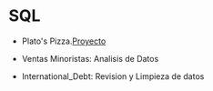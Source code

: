 # SQL

+ Plato's Pizza.[Proyecto](https://github.com/EvelynOr/SQL/tree/main/Plato's%20Pizza%20) 

+ Ventas Minoristas: Analisis de Datos 

+ International_Debt: Revision y Limpieza de datos
